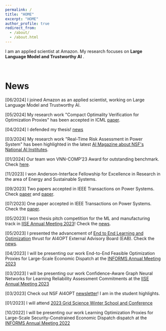 ```yaml
---
permalink: /
title: "HOME"
excerpt: "HOME"
author_profile: true
redirect_from: 
  - /about/
  - /about.html
---
```



I am an applied scientist at Amazon. My research focuses on <b> Large Language Model and Trustworthy AI </b>. 

 <br>

 **News**
======

[06/2024] I joined Amazon as an applied scientist, working on Large Language Model and Trustworthy AI.

[05/2024] My research work "Compact Optimality Verification for Optimization Proxies" has been accepted in ICML [paper](https://openreview.net/pdf?id=OdsZS0E0AO).

[04/2024] I defended my thesis! [news](https://www.ai4opt.org/news-events/wenbo-chens-phd-defense-ai-optimized-real-time-risk-assessment-power-systems)

[03/2024] My research work "Real-Time Risk Assessment in Power System" has been highlighted in the latest [AI Magazine about NSF's National AI Institutes](https://onlinelibrary.wiley.com/doi/epdf/10.1002/aaai.12146).

[01/2024] Our team won VNN-COMP’23 Award for outstanding benchmark. Check [here](https://github.com/Wenbo11/Wenbo11.github.io/blob/master/vnncomp2023_certificate_ml4acopf.pdf).

[11/2023] I won Anderson-Interface Fellowship for Excellence in Research in the area of Energy and Sustainable Systems.

[09/2023] Two papers accepted in IEEE Transactions on Power Systems. Check [paper](https://arxiv.org/pdf/2304.11726.pdf) and [paper](https://arxiv.org/pdf/2301.08840.pdf).

[07/2023] One paper accepted in IEEE Transactions on Power Systems. Check the [paper](https://arxiv.org/pdf/2211.15755.pdf).

[05/2023] I won thesis pitch competition for the ML and manufacturing track in [IISE Annual Meeting 2023](https://www.iise.org/Annual/)! Check the [news](https://www.ai4opt.org/news-events/wenbo-chen-wins-thesis-pitch-competition-ml-and-manufacturing).

[05/2023] I presented the advancement of [End to End Learning and Optimization](https://www.ai4opt.org/end-end-learning-and-optimization) thrust for AI4OPT External Advisory Board (EAB). Check the [news](https://www.ai4opt.org/news-events/ai4opt-holds-meeting-eab-discuss-latest-research-developments).

[04/2023] I will be presenting our work End-to-End Feasible Optimization Proxies for Large-Scale Economic Dispatch at the [INFORMS Annual Meeting 2023](https://meetings.informs.org/wordpress/phoenix2023/)

[03/2023] I will be presenting our work Confidence-Aware Graph Neural Networks for Learning Reliability Assessment Commitments at the [IISE Annual Meeting 2023](https://www.iise.org/Annual/)

[03/2023] Check out NSF AI4OPT [newsletter](https://www.ai4opt.org/sites/default/files/newsletter/march-2023.pdf)! I am in the student highlights.

[01/2023] I will attend [2023 Grid Science Winter School and Conference](https://web.cvent.com/event/e157468f-6e59-4b53-8a23-3874fe4ed31e/summary)

[10/2022] I will be presenting our work Learning Optimization Proxies for Large-Scale Security-Constrained Economic Dispatch dispatch at the [INFORMS Annual Meeting 2022](https://meetings.informs.org/wordpress/indianapolis2022/)

<br>
<br>
<script type='text/javascript' id='clustrmaps' src='//cdn.clustrmaps.com/map_v2.js?cl=ffffff&w=450&t=tt&d=egpxRs9v7VzCUiiWU5X_DY0KyHy0rYIzCgDf9wHE8e8'></script>
